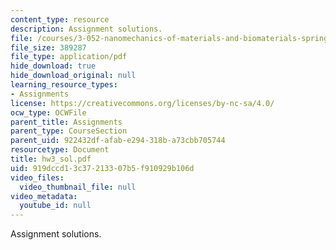 ```yaml
---
content_type: resource
description: Assignment solutions.
file: /courses/3-052-nanomechanics-of-materials-and-biomaterials-spring-2007/919dccd13c37213307b5f910929b106d_hw3_sol.pdf
file_size: 389287
file_type: application/pdf
hide_download: true
hide_download_original: null
learning_resource_types:
- Assignments
license: https://creativecommons.org/licenses/by-nc-sa/4.0/
ocw_type: OCWFile
parent_title: Assignments
parent_type: CourseSection
parent_uid: 922432df-afab-e294-318b-a73cbb705744
resourcetype: Document
title: hw3_sol.pdf
uid: 919dccd1-3c37-2133-07b5-f910929b106d
video_files:
  video_thumbnail_file: null
video_metadata:
  youtube_id: null
---
```

Assignment solutions.